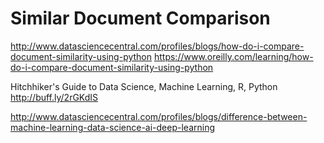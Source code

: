 # Similar Document Comparison 

http://www.datasciencecentral.com/profiles/blogs/how-do-i-compare-document-similarity-using-python
https://www.oreilly.com/learning/how-do-i-compare-document-similarity-using-python

Hitchhiker's Guide to Data Science, Machine Learning, R, Python http://buff.ly/2rGKdIS

http://www.datasciencecentral.com/profiles/blogs/difference-between-machine-learning-data-science-ai-deep-learning

